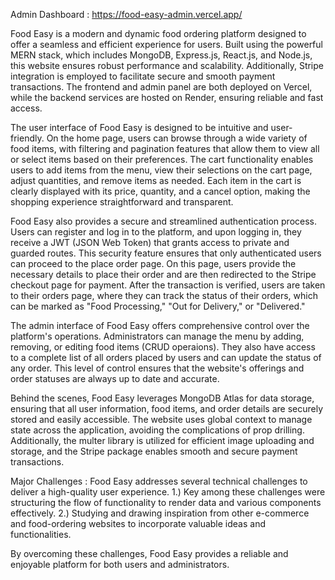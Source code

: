 Admin Dashboard : https://food-easy-admin.vercel.app/

Food Easy is a modern and dynamic food ordering platform designed to offer a seamless and efficient experience for users. Built using the powerful MERN stack, which includes MongoDB, Express.js, React.js, and Node.js, this website ensures robust performance and scalability. Additionally, Stripe integration is employed to facilitate secure and smooth payment transactions. The frontend and admin panel are both deployed on Vercel, while the backend services are hosted on Render, ensuring reliable and fast access.

The user interface of Food Easy is designed to be intuitive and user-friendly. On the home page, users can browse through a wide variety of food items, with filtering and pagination features that allow them to view all or select items based on their preferences. The cart functionality enables users to add items from the menu, view their selections on the cart page, adjust quantities, and remove items as needed. Each item in the cart is clearly displayed with its price, quantity, and a cancel option, making the shopping experience straightforward and transparent.

Food Easy also provides a secure and streamlined authentication process. Users can register and log in to the platform, and upon logging in, they receive a JWT (JSON Web Token) that grants access to private and guarded routes. This security feature ensures that only authenticated users can proceed to the place order page. On this page, users provide the necessary details to place their order and are then redirected to the Stripe checkout page for payment. After the transaction is verified, users are taken to their orders page, where they can track the status of their orders, which can be marked as "Food Processing," "Out for Delivery," or "Delivered."

The admin interface of Food Easy offers comprehensive control over the platform's operations. Administrators can manage the menu by adding, removing, or editing food items (CRUD operaions). They also have access to a complete list of all orders placed by users and can update the status of any order. This level of control ensures that the website's offerings and order statuses are always up to date and accurate.

Behind the scenes, Food Easy leverages MongoDB Atlas for data storage, ensuring that all user information, food items, and order details are securely stored and easily accessible. The website uses global context to manage state across the application, avoiding the complications of prop drilling. Additionally, the multer library is utilized for efficient image uploading and storage, and the Stripe package enables smooth and secure payment transactions.

Major Challenges : Food Easy addresses several technical challenges to deliver a high-quality user experience. 
1.) Key among these challenges were structuring the flow of functionality to render data and various components effectively. 
2.) Studying and drawing inspiration from other e-commerce and food-ordering websites to incorporate valuable ideas and functionalities.

By overcoming these challenges, Food Easy provides a reliable and enjoyable platform for both users and administrators.
